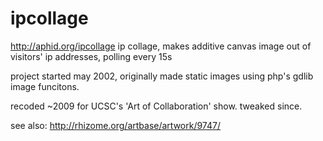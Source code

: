 ipcollage
=========
http://aphid.org/ipcollage
ip collage, makes additive canvas image out of visitors' ip addresses, polling every 15s

project started may 2002, originally made static images using php's gdlib image funcitons.  

recoded ~2009 for UCSC's 'Art of Collaboration' show.  tweaked since.

see also: http://rhizome.org/artbase/artwork/9747/